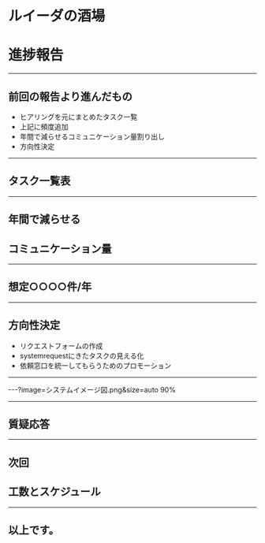 # ルイーダの酒場
# 進捗報告

---

## 前回の報告より進んだもの
- ヒアリングを元にまとめたタスク一覧
- 上記に頻度追加
- 年間で減らせるコミュニケーション量割り出し
- 方向性決定

---

## タスク一覧表

---

## 年間で減らせる  
## コミュニケーション量

---

## 想定○○○○件/年

---

## 方向性決定

- リクエストフォームの作成
- systemrequestにきたタスクの見える化
- 依頼窓口を統一してもらうためのプロモーション

---

---?image=システムイメージ図.png&size=auto 90%

---

## 質疑応答

---

## 次回
## 工数とスケジュール

---

## 以上です。
